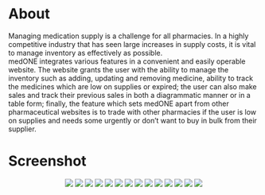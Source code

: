 # About
Managing medication supply is a challenge for all pharmacies. In a highly competitive industry that has seen large increases in supply costs, it is vital to manage inventory as effectively as possible. <br>
medONE integrates various features in a convenient and easily operable website. The website grants the user with the ability to manage the inventory such as adding, updating and removing medicine, ability to track the medicines which are low on supplies or expired; the user can also make sales and track their previous sales in both a diagrammatic manner or in a table form; finally, the feature which sets medONE apart from other pharmaceutical websites is to trade with other pharmacies if the user is low on supplies and needs some urgently or don’t want to buy in bulk from their supplier. 

# Screenshot
<p align = "center">
  <img src="https://github.com/Maanaav/medONE/blob/main/src/images/GUI/img1.png"/>
  <img src="https://github.com/Maanaav/medONE/blob/main/src/images/GUI/img2.png"/>
  <img src="https://github.com/Maanaav/medONE/blob/main/src/images/GUI/img3.png"/>
  <img src="https://github.com/Maanaav/medONE/blob/main/src/images/GUI/img4.png"/>
  <img src="https://github.com/Maanaav/medONE/blob/main/src/images/GUI/img5.png"/>
  <img src="https://github.com/Maanaav/medONE/blob/main/src/images/GUI/img6.png"/>
  <img src="https://github.com/Maanaav/medONE/blob/main/src/images/GUI/img7.png"/>
  <img src="https://github.com/Maanaav/medONE/blob/main/src/images/GUI/img8.png"/>
  <img src="https://github.com/Maanaav/medONE/blob/main/src/images/GUI/img9.png"/>
  <img src="https://github.com/Maanaav/medONE/blob/main/src/images/GUI/img10.png"/>
  <img src="https://github.com/Maanaav/medONE/blob/main/src/images/GUI/img11.png"/>
  <img src="https://github.com/Maanaav/medONE/blob/main/src/images/GUI/img12.png"/>
  <img src="https://github.com/Maanaav/medONE/blob/main/src/images/GUI/img13.png"/>
  <img src="https://github.com/Maanaav/medONE/blob/main/src/images/GUI/img14.png"/>
</p>
